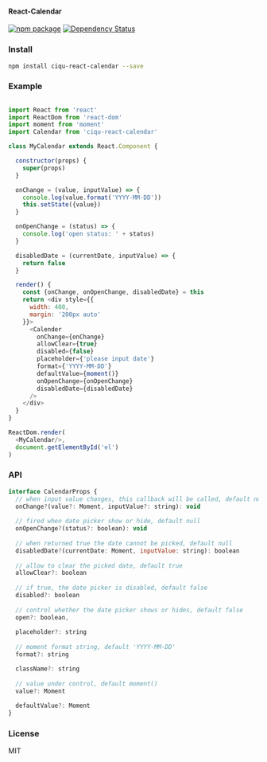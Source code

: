 #### React-Calendar

[![npm package](https://img.shields.io/npm/v/ciqu-react-calendar.svg?style=flat)](https://www.npmjs.org/package/ciqu-react-calendar)
[![Dependency Status](https://gemnasium.com/badges/github.com/ciqulover/react-calendar.svg)](https://gemnasium.com/github.com/ciqulover/react-calendar)


### Install

```bash
npm install ciqu-react-calendar --save
```

### Example

```js

import React from 'react'
import ReactDom from 'react-dom'
import moment from 'moment'
import Calendar from 'ciqu-react-calendar'

class MyCalendar extends React.Component {

  constructor(props) {
    super(props)
  }

  onChange = (value, inputValue) => {
    console.log(value.format('YYYY-MM-DD'))
    this.setState({value})
  }

  onOpenChange = (status) => {
    console.log('open status: ' + status)
  }

  disabledDate = (currentDate, inputValue) => {
    return false
  }

  render() {
    const {onChange, onOpenChange, disabledDate} = this
    return <div style={{
      width: 400,
      margin: '200px auto'
    }}>
      <Calender
        onChange={onChange}
        allowClear={true}
        disabled={false}
        placeholder={'please input date'}
        format={'YYYY-MM-DD'}
        defaultValue={moment()}
        onOpenChange={onOpenChange}
        disabledDate={disabledDate}
      />
    </div>
  }
}

ReactDom.render(
  <MyCalendar/>,
  document.getElementById('el')
)

```

### API
```js
interface CalendarProps {
  // when input value changes, this callback will be called, default null
  onChange?(value?: Moment, inputValue?: string): void
  
  // fired when date picker show or hide, default null
  onOpenChange?(status?: boolean): void
  
  // when returned true the date cannot be picked, default null
  disabledDate?(currentDate: Moment, inputValue: string): boolean
  
  // allow to clear the picked date, default true
  allowClear?: boolean
  
  // if true, the date picker is disabled, default false
  disabled?: boolean
  
  // control whether the date picker shows or hides, default false
  open?: boolean,
  
  placeholder?: string
  
  // moment format string, default 'YYYY-MM-DD'
  format?: string

  className?: string
  
  // value under control, default moment()
  value?: Moment
  
  defaultValue?: Moment
}
```
### License
MIT
